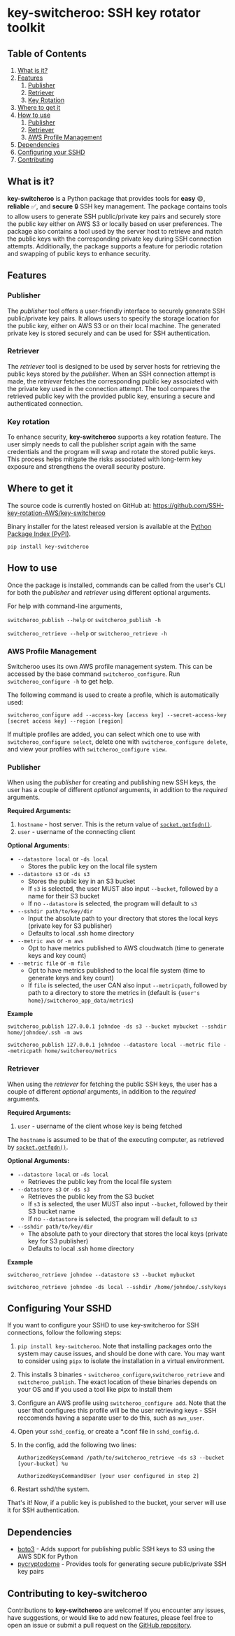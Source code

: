 # key-switcheroo: SSH key rotator toolkit


## Table of Contents
1. [What is it?](#what-is-it)
2. [Features](#features)
    1. [Publisher](#publisher)
    2. [Retriever](#retriever)
    3. [Key Rotation](#key-rotation)
3. [Where to get it](#where-to-get-it)
4. [How to use](#how-to-use)
    1. [Publisher](#publisher-1)
    2. [Retriever](#retriever-1)
    3. [AWS Profile Management](#aws-profile-management)
5. [Dependencies](#dependencies)
6. [Configuring your SSHD](#configuring-your-sshd)
7. [Contributing](#contributing-to-key-switcheroo)


## What is it?

**key-switcheroo** is a Python package that provides tools for **easy** :smile:, **reliable** :white_check_mark:, and **secure** :lock: SSH key management. The package contains tools to allow users to generate SSH public/private key pairs and securely store the public key either on AWS S3 or locally based on user preferences. The package also contains a tool used by the server host to retrieve and match the public keys with the corresponding private key during SSH connection attempts. Additionally, the package supports a feature for periodic rotation and swapping of public keys to enhance security.


## Features

### Publisher

The *publisher* tool offers a user-friendly interface to securely generate SSH public/private key pairs. It allows users to specify the storage location for the public key, either on AWS S3 or on their local machine. The generated private key is stored securely and can be used for SSH authentication.

### Retriever

The *retriever* tool is designed to be used by server hosts for retrieving the public keys stored by the *publisher*. When an SSH connection attempt is made, the *retriever* fetches the corresponding public key associated with the private key used in the connection attempt. The tool compares the retrieved public key with the provided public key, ensuring a secure and authenticated connection.

### Key rotation

To enhance security, **key-switcheroo** supports a key rotation feature. The user simply needs to call the publisher script again with the same credentials and the program will swap and rotate the stored public keys. This process helps mitigate the risks associated with long-term key exposure and strengthens the overall security posture.


## Where to get it

The source code is currently hosted on GitHub at: https://github.com/SSH-key-rotation-AWS/key-switcheroo

Binary installer for the latest released version is available at the [Python Package Index (PyPI)](https://pypi.org/project/key-switcheroo/).

`pip install key-switcheroo`


## How to use

Once the package is installed, commands can be called from the user's CLI for both the *publisher* and *retriever* using different optional arguments.

For help with command-line arguments,


`switcheroo_publish --help` or `switcheroo_publish -h`

`switcheroo_retrieve --help` or `switcheroo_retrieve -h`

### AWS Profile Management

Switcheroo uses its own AWS profile management system. This can be accessed by the base command `switcheroo_configure`. Run `switcheroo_configure -h` to get help.

The following command is used to create a profile, which is automatically used:

`switcheroo_configure add --access-key [access key] --secret-access-key [secret access key] --region [region]`

If multiple profiles are added, you can select which one to use with `switcheroo_configure select`, delete one with
`switcheroo_configure delete`, and view your profiles with `switcheroo_configure view`.

### Publisher

When using the *publisher* for creating and publishing new SSH keys, the user has a couple of different *optional* arguments, in addition to the *required* arguments.

**Required Arguments:**
1. `hostname` - host server. This is the return value of [`socket.getfqdn()`](https://docs.python.org/3/library/socket.html#socket.getfqdn).
2. `user` - username of the connecting client

**Optional Arguments:**
- `--datastore local` or `-ds local`
    - Stores the public key on the local file system
- `--datastore s3` or `-ds s3`
    - Stores the public key in an S3 bucket
    - If `s3` is selected, the user MUST also input `--bucket`, followed by a name for their S3 bucket
    - If no `--datastore` is selected, the program will default to `s3`
- `--sshdir path/to/key/dir`
    - Input the absolute path to your directory that stores the local keys (private key for S3 publisher)
    - Defaults to local .ssh home directory
- `--metric aws` or `-m aws`
    - Opt to have metrics published to AWS cloudwatch (time to generate keys and key count)
- `--metric file` or `-m file`
    - Opt to have metrics published to the local file system (time to generate keys and key count)
    - If `file` is selected, the user CAN also input `--metricpath`, followed by path to a directory to store the metrics in (default is `{user's home}/switcheroo_app_data/metrics`)


**Example**

`switcheroo_publish 127.0.0.1 johndoe -ds s3 --bucket mybucket --sshdir home/johndoe/.ssh -m aws`

`switcheroo_publish 127.0.0.1 johndoe --datastore local --metric file --metricpath home/switcheroo/metrics`

### Retriever

When using the *retriever* for fetching the public SSH keys, the user has a couple of different *optional* arguments, in addition to the *required* arguments.

**Required Arguments:**
1. `user` - username of the client whose key is being fetched

The `hostname` is assumed to be that of the executing computer, as retrieved by [`socket.getfqdn()`](https://docs.python.org/3/library/socket.html#socket.getfqdn).

**Optional Arguments:**
- `--datastore local` or `-ds local`
    - Retrieves the public key from the local file system
- `--datastore s3` or `-ds s3`
    - Retrieves the public key from the S3 bucket
    - If `s3` is selected, the user MUST also input `--bucket`, followed by their S3 bucket name
    - If no `--datastore` is selected, the program will default to `s3`
- `--sshdir path/to/key/dir`
    - The absolute path to your directory that stores the local keys (private key for S3 publisher)
    - Defaults to local .ssh home directory

**Example**

`switcheroo_retrieve johndoe --datastore s3 --bucket mybucket`

`switcheroo_retrieve johndoe -ds local --sshdir /home/johndoe/.ssh/keys`

## Configuring Your SSHD

If you want to configure your SSHD to use key-switcheroo for SSH connections, follow the following steps:

1. `pip install key-switcheroo`. Note that installing packages onto the system may cause issues, and should be done with care. You may want to consider using `pipx` to isolate the installation in a virtual environment.

2. This installs 3 binaries - `switcheroo_configure`,`switcheroo_retrieve` and `switcheroo_publish`. The exact location of these binaries depends on your OS and if you used a tool like pipx to install them

3. Configure an AWS profile using `switcheroo_configure add`. Note that the user that configures this profile will be the user retrieving keys - SSH reccomends having a separate user to do this, such as `aws_user`.

4. Open your `sshd_config`, or create a *.conf file in `sshd_config.d`.

5. In the config, add the following two lines:

    `AuthorizedKeysCommand /path/to/switcheroo_retrieve -ds s3 --bucket [your-bucket] %u`

    `AuthorizedKeysCommandUser [your user configured in step 2]`

6. Restart sshd/the system.

That's it! Now, if a public key is published to the bucket, your server will use it for SSH authentication.

## Dependencies

- [boto3](https://boto3.amazonaws.com/v1/documentation/api/latest/index.html) - Adds support for publishing public SSH keys to S3 using the AWS SDK for Python
- [pycryptodome](https://pycryptodome.readthedocs.io/en/latest/) - Provides tools for generating secure public/private SSH key pairs


## Contributing to key-switcheroo

Contributions to **key-switcheroo** are welcome! If you encounter any issues, have suggestions, or would like to add new features, please feel free to open an issue or submit a pull request on the [GitHub repository](https://github.com/SSH-key-rotation-AWS/key-switcheroo).